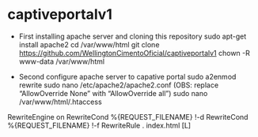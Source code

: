 # captiveportalv1

* First installing apache server and cloning this repository
sudo apt-get install apache2
cd /var/www/html
git clone https://github.com/WellingtonCimentoOficial/captiveportalv1
chown -R www-data /var/www/html

* Second configure apache server to capative portal
sudo a2enmod rewrite
sudo nano /etc/apache2/apache2.conf (OBS: replace “AllowOverride None” with “AllowOverride all”)
sudo nano /var/www/html/.htaccess

RewriteEngine on
RewriteCond %{REQUEST_FILENAME} !-d
RewriteCond %{REQUEST_FILENAME} !-f
RewriteRule . index.html [L]
